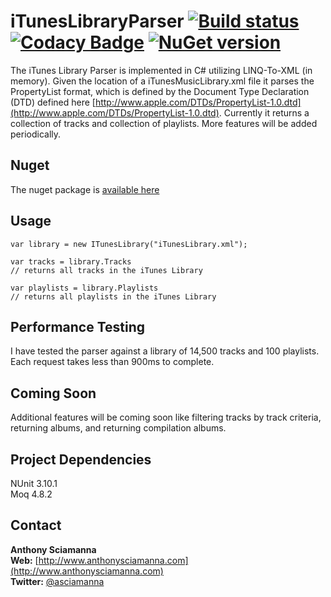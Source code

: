 iTunesLibraryParser [![Build status](https://ci.appveyor.com/api/projects/status/tsebsc61mqylaejq?svg=true)](https://ci.appveyor.com/project/asciamanna/ituneslibraryparser)
[![Codacy Badge](https://api.codacy.com/project/badge/Grade/20f1e8648cc74b158fbbb09528fd9e2e)](https://app.codacy.com/app/asciamanna/iTunesLibraryParser?utm_source=github.com&utm_medium=referral&utm_content=asciamanna/iTunesLibraryParser&utm_campaign=badger)
[![NuGet version](https://img.shields.io/nuget/v/ITunesLibraryParser.svg)](https://www.nuget.org/packages/iTunesLibraryParser/)
===================
The iTunes Library Parser is implemented in C# utilizing LINQ-To-XML (in memory). Given the location of a iTunesMusicLibrary.xml file it parses the PropertyList format, which is defined by the Document Type Declaration (DTD) defined here [http://www.apple.com/DTDs/PropertyList-1.0.dtd](http://www.apple.com/DTDs/PropertyList-1.0.dtd). Currently it returns a collection of tracks and collection of playlists. More features will be added periodically.

## Nuget

The nuget package is [available here](https://www.nuget.org/packages/iTunesLibraryParser/)

## Usage
```
var library = new ITunesLibrary("iTunesLibrary.xml");

var tracks = library.Tracks 
// returns all tracks in the iTunes Library

var playlists = library.Playlists
// returns all playlists in the iTunes Library
```

## Performance Testing
I have tested the parser against a library of 14,500 tracks and 100 playlists. Each request takes less than 900ms to complete.

## Coming Soon
Additional features will be coming soon like filtering tracks by track criteria, returning albums, and returning compilation albums.

## Project Dependencies
NUnit 3.10.1  
Moq 4.8.2

## Contact
**Anthony Sciamanna**
<br/>
**Web:** [http://www.anthonysciamanna.com](http://www.anthonysciamanna.com)  
**Twitter:** [@asciamanna](http://www.twitter.com/asciamanna)
